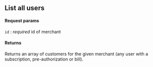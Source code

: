 ## List all users

#### Request params

`id`
:    _required_ id of merchant

#### Returns

Returns an array of customers for the given merchant (any user with a subscription, pre-authorization or bill).
